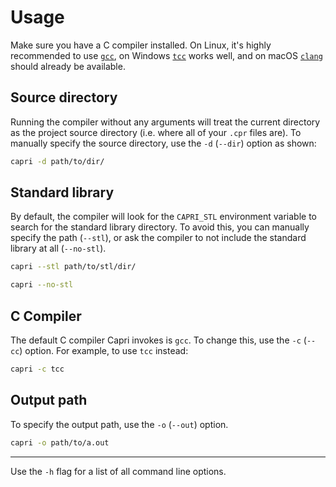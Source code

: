 # Usage
Make sure you have a C compiler installed. On Linux, it's highly recommended to use [`gcc`](https://gcc.gnu.org/), on Windows [`tcc`](https://bellard.org/tcc/) works well, and on macOS [`clang`](https://clang.llvm.org/) should already be available.

## Source directory
Running the compiler without any arguments will treat the current directory as the project source directory (i.e. where all of your `.cpr` files are). To manually specify the source directory, use the `-d` (`--dir`) option as shown:
```bash
capri -d path/to/dir/
```

## Standard library
By default, the compiler will look for the `CAPRI_STL` environment variable to search for the standard library directory. To avoid this, you can manually specify the path (`--stl`), or ask the compiler to not include the standard library at all (`--no-stl`).
```bash
capri --stl path/to/stl/dir/

capri --no-stl
```

## C Compiler
The default C compiler Capri invokes is `gcc`. To change this, use the `-c` (`--cc`) option. For example, to use `tcc` instead:
```bash
capri -c tcc
```

## Output path
To specify the output path, use the `-o` (`--out`) option.
```bash
capri -o path/to/a.out
```

---

Use the `-h` flag for a list of all command line options.